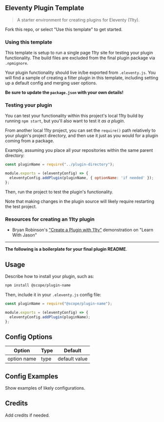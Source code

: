 ## Eleventy Plugin Template

> A starter environment for creating plugins for Eleventy (11ty).

Fork this repo, or select "Use this template" to get started.

### Using this template

This template is setup to run a single page 11ty site for testing your plugin functionality. The build files are excluded from the final plugin package via `.npmignore`.

Your plugin functionality should live in/be exported from `.eleventy.js`. You will find a sample of creating a filter plugin in this template, including setting up a default config and merging user options.

**Be sure to update the `package.json` with your own details!**

### Testing your plugin

You can test your functionality within this project's local 11ty build by running `npm start`, but you'll also want to test it _as a plugin_.

From another local 11ty project, you can set the `require()` path relatively to your plugin's project directory, and then use it just as you would for a plugin coming from a package.

Example, assuming you place all your repositories within the same parent directory:

```js
const pluginName = require("../plugin-directory");

module.exports = (eleventyConfig) => {
  eleventyConfig.addPlugin(pluginName, { optionName: 'if needed' });
};
```

Then, run the project to test the plugin's functionality.

Note that making changes in the plugin source will likely require restarting the test project.

### Resources for creating an 11ty plugin

- Bryan Robinson's ["Create a Plugin with 11ty"](https://www.youtube.com/watch?v=aO-NFFKjnnE) demonstration on "Learn With Jason"

---

**The following is a boilerplate for your final plugin README**.

## Usage

Describe how to install your plugin, such as:

```bash
npm install @scope/plugin-name
```

Then, include it in your `.eleventy.js` config file:

```js
const pluginName = require("@scope/plugin-name");

module.exports = (eleventyConfig) => {
  eleventyConfig.addPlugin(pluginName);
};
```

## Config Options

| Option      | Type | Default       |
| ----------- | ---- | ------------- |
| option name | type | default value |

## Config Examples

Show examples of likely configurations.

## Credits

Add credits if needed.
